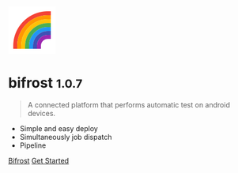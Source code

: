 ![logo](_images/bifrost.png)

# bifrost <small>1.0.7</small>

> A connected platform that performs automatic test on android devices.

* Simple and easy deploy
* Simultaneously job dispatch
* Pipeline

[Bifrost](http://cd.android.honeywell.com:8080/cats/)
[Get Started](overview)